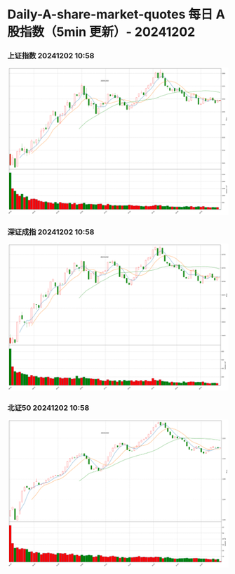 
# Daily-A-share-market-quotes 每日 A 股指数（5min 更新）- 20241202

### 上证指数 20241202 10:58
![](./fig/2024/12/20241202-sh000001.png)

### 深证成指 20241202 10:58
![](./fig/2024/12/20241202-sz399001.png)

### 北证50 20241202 10:58
![](./fig/2024/12/20241202-bj899050.png)
